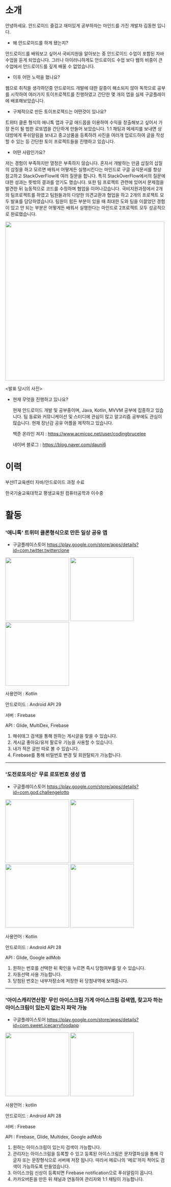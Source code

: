 # 소개

  안녕하세요. 안드로이드 즐겁고 재미있게 공부하자는 마인드를 가진 개발자 김동현 입니다.
  
 * 왜 안드로이드를 하게 됐는지?
 
 안드로이드를 배워보고 싶어서 국비지원을 알아보는 중 안드로이드 수업이 포함된 자바수업을 듣게 되었습니다.
 그러나 아이러니하게도 안드로이드 수업 보다 웹의 비중이 큰 수업에서 안드로이드를 깊게 배울 수 없었습니다.
 
 * 이후 어떤 노력을 했나요?
 
 웹으로 취직을 생각하던중 안드로이드 개발에 대한 갈증이 해소되지 않아 독학으로 공부를 시작하여 여러가지 토이프로젝트를 진행하였고
 간단한 몇 개의 앱을 실제 구글플레이에 배포해보았습니다.
 
 * 구체적으로 만든 토이프로젝드는 어떤것이 있나요?
 
 트위터 클론 형식의 애니톡 앱과 구글 애드몹을 이용하여 수익을 창출해보고 싶어서 가장 돈이 될 법한 로또앱을 간단하게 만들어 보았습니다.
 1:1 채팅과 메세지를 보내면 상대방에게 푸쉬알림을 보내고 중고상품을 등록하려 사진을 여러개 업로드하여 글을 작성할 수 있는 등 간단한 토이 프로젝트들을 진행하고 있습니다.
 
 * 어떤 사람인가요?
 
 저는 경험이 부족하지만 열정은 부족하지 않습니다. 혼자서 개발하는 만큼 삽질의 삽질의 삽질을 하고 모르면 배워서 어떻게든 실행시킨다는 마인드로
 구글 공식문서를 항상 참고하고 StackOverFlow에 여러 질문을 합니다. 특히 StackOverFlow에서의 질문에 대한 성과는 뜻밖의 결과를 얻기도 했습니다.
 또한 팀 프로젝트 관련에 있어서 문제점을 발견한 뒤 능동적으로 코드를 수정하며 협업을 이어나갔습니다.
 국비지원과정에서 2개의 팀프로젝트를 하였고 팀원들과의 다양한 의견교환과 협업을 하고 2개의 프로젝트 모두 발표를 담당하였습니다.
 팀원이 힘든 부분이 있을 때 최대한 도와 팀을 이끌었던 경험이 있고 안 되는 부분은 어떻게든 배워서 실행한다는 마인드로 2프로젝트 모두 성공적으로 완료했습니다.
 
  <div>
  <img width="500" src="https://user-images.githubusercontent.com/45280927/92878460-175c4600-f447-11ea-85e3-2a98980a8437.PNG">
 </div>
 
 <발표 당시의 사진>
 
* 현재 무엇을 진행하고 있나요?

  현재 안드로이드 개발 및 공부중이며, Java, Kotlin, MVVM 공부에 집중하고 있습니다.
  팀 동료와 커뮤니케이션 및 스터디에 관심이 많고 알고리즘 공부에도 관심이 많습니다. 
  현재 장난감 공유 어플을 제작하고 있습니다. 
  
  백준 온라인 져지 : https://www.acmicpc.net/user/codingbrucelee
  
  네이버 블로그 : https://blog.naver.com/dauni6
  
  
# 이력
  부산IT교육센터 자바/안드로이드 과정 수료
  
  한국기술교육대학교 평생교육원 컴퓨터공학과 이수중
  
# 활동

### '애니톡' 트위터 클론형식으로 만든 일상 공유 앱

* 구글플레이스토어
https://play.google.com/store/apps/details?id=com.twitter.twitterclone

<div>
  <img width="200" src="https://user-images.githubusercontent.com/45280927/87866303-28df1f80-c9bb-11ea-8986-ac4f13e8d4a8.PNG">
  <img width="200" src="https://user-images.githubusercontent.com/45280927/87866307-2b417980-c9bb-11ea-8fb5-d56182f93721.PNG">  
  <img width="200" src="https://user-images.githubusercontent.com/45280927/87866308-2d0b3d00-c9bb-11ea-8a4a-be49a728d0ee.PNG">  
</div>

사용언어 : Kotlin

안드로이드 : Android API 29

서버 : Firebase

API : Glide, MultiDex, Firebase

1. 해쉬태그 검색을 통해 원하는 게시글을 찾을 수 있습니다.
2. 게시글 좋아요/유저 팔로우 기능을 사용할 수 있습니다.
3. 내가 적은 글만 따로 볼 수 있습니다.
4. Firebase를 통해 비밀번호 변경 및 회원탈퇴가 가능합니다.

_____

### '도전로또의신' 무료 로또번호 생성 앱

* 구글플레이스토어
https://play.google.com/store/apps/details?id=com.god.challengelotto
<div>
 <img width="200" src="https://user-images.githubusercontent.com/45280927/87866309-309ec400-c9bb-11ea-82e1-5c3a3bd7f136.PNG">
  <img width="200" src="https://user-images.githubusercontent.com/45280927/87866310-33011e00-c9bb-11ea-977e-c2081edfad0c.PNG">  
  <img width="200" src="https://user-images.githubusercontent.com/45280927/87866311-3399b480-c9bb-11ea-8dff-07d74ed66460.PNG">
   <img width="200" src="https://user-images.githubusercontent.com/45280927/87866312-35637800-c9bb-11ea-9cb3-4beed301b89f.PNG">  
</div>

사용언어 : Kotlin

안드로이드 : Android API 28

API : Glide, Google adMob

1. 원하는 번호를 선택한 뒤 확인을 누르면 즉시 당첨여부를 알 수 있습니다.
2. 자동선택 사용 가능합니다.
3. 당첨된 번호는 내부저장소에 저장한 뒤 당첨내역에 보여줍니다.

_____

### '아이스캐리연산점' 무인 아이스크림 가게 아이스크림 검색앱, 찾고자 하는 아이스크림이 있는지 없는지 파악 가능

* 구글플레이스토어
https://play.google.com/store/apps/details?id=com.sweet.icecarryfoodapp

<div>
 <img width="200" src="https://user-images.githubusercontent.com/45280927/87866314-37c5d200-c9bb-11ea-999f-fbd50fb1bf13.PNG">
  <img width="200" src="https://user-images.githubusercontent.com/45280927/87866316-385e6880-c9bb-11ea-9aa8-1de0e60334de.PNG">  
</div>

사용언어 : kotlin

안드로이드 : Android API 28

서버 : Firebase

API : Firebase, Glide, Multidex, Google adMob

1. 원하는 아이스크림이 있는지 검색이 가능합니다.
2. 관리자는 아이스크림을 등록할 수 있고 등록된 아이스크림은 문자열파싱을 통해 각 글자 또는 문장형식으로 서버에 저장 됩니다.
따라서 메로나의 '메로'까지 적어도 검색이 가능하도록 만들었습니다.
3. 아이스크림 신상이 등록되면 Firebase notification으로 푸쉬알림이 옵니다.
4. 카카오버튼을 만든 뒤 채널과 연동하여 관리자와 1:1 채팅이 가능합니다.
